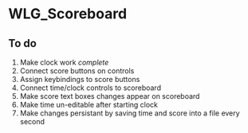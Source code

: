 WLG_Scoreboard
==============

To do
-----

1. Make clock work *complete*
1. Connect score buttons on controls
1. Assign keybindings to score buttons
1. Connect time/clock controls to scoreboard
1. Make score text boxes changes appear on scoreboard
1. Make time un-editable after starting clock
1. Make changes persistant by saving time and score into a file every second
